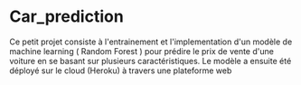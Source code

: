 # Car_prediction

Ce petit projet consiste à l'entrainement et l'implementation d'un modèle de machine learning ( Random Forest ) pour prédire le prix de vente d'une voiture en se basant sur plusieurs caractéristiques. Le modèle a ensuite été déployé sur le cloud (Heroku) à travers une plateforme web 
